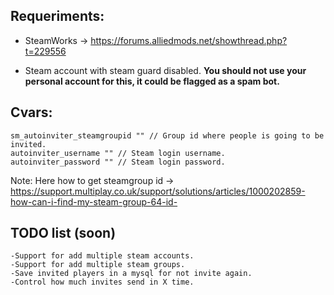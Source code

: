 ## Requeriments:


* SteamWorks -> https://forums.alliedmods.net/showthread.php?t=229556

* Steam account with steam guard disabled. **You should not use your personal account for this, it could be flagged as a spam bot.**


## Cvars:
```
sm_autoinviter_steamgroupid "" // Group id where people is going to be invited.
autoinviter_username "" // Steam login username.
autoinviter_password "" // Steam login password.
```


Note: Here how to get steamgroup id -> https://support.multiplay.co.uk/support/solutions/articles/1000202859-how-can-i-find-my-steam-group-64-id-


## TODO list (soon)
```
-Support for add multiple steam accounts.
-Support for add multiple steam groups.
-Save invited players in a mysql for not invite again.
-Control how much invites send in X time.
```